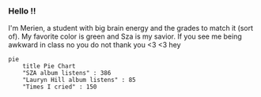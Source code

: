 ### Hello !!
I'm Merien, a student with big brain energy and the grades to match it (sort of). My favorite color is green and Sza is my savior. If you see me being awkward in class no you do not thank you <3 <3 hey
```mermaid
pie
    title Pie Chart
    "SZA album listens" : 386
    "Lauryn Hill album listens" : 85
    "Times I cried" : 150 
```
